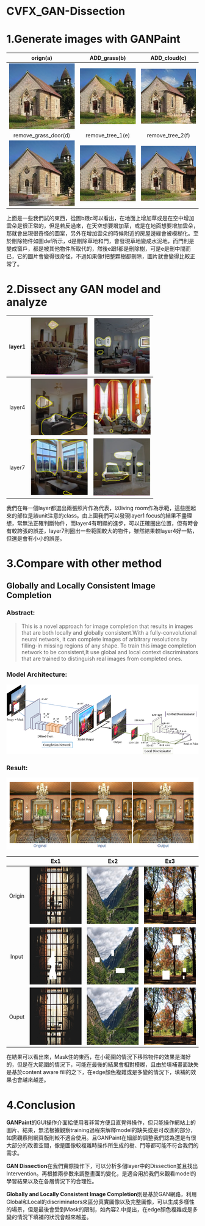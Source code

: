 # CVFX_GAN-Dissection
  # 1.Generate images with GANPaint
  
  | orign(a)        | ADD_grass(b)          | ADD_cloud(c)  |
  | :-------------: |:-------------:| :-----:|
  | ![image](https://github.com/CharlieYao1996/CVFX_GAN-Dissection/blob/master/oriign.PNG?raw=true)        | ![image](https://github.com/CharlieYao1996/CVFX_GAN-Dissection/blob/master/ADD_grass.PNG?raw=true)      | ![image](https://github.com/CharlieYao1996/CVFX_GAN-Dissection/blob/master/ADD_cloud.PNG?raw=true) |
  | remove_grass_door(d)        | remove_tree_1(e)      |   remove_tree_2(f) |
  | ![image](https://github.com/CharlieYao1996/CVFX_GAN-Dissection/blob/master/remove_grass_door.png?raw=true)      | ![image](https://github.com/CharlieYao1996/CVFX_GAN-Dissection/blob/master/remove_tree_1.png?raw=true)      |   ![image](https://github.com/CharlieYao1996/CVFX_GAN-Dissection/blob/master/remove_tree_2.png?raw=true) |

  
上面是一些我們試的東西，從圖b跟c可以看出，在地面上增加草或是在空中增加雲朵是很正常的，但是若反過來，在天空想要增加草，或是在地面想要增加雲朵，那就會出現很奇怪的圖案，另外在增加雲朵的時候附近的房屋邊緣會被模糊化。至於刪除物件如圖def所示，d是刪除草地和門，會發現草地變成水泥地，而門則是變成窗戶，都是被其他物件所取代的，然後e跟f都是刪除樹，可是e是刪中間而已，它的圖片會變得很奇怪，不過如果像f把整顆樹都刪除，圖片就會變得比較正常了。
  
  # 2.Dissect any GAN model and analyze
  
  | layer1        | <img width="150" height="150" src="https://github.com/CharlieYao1996/CVFX_GAN-Dissection/blob/master/layer1_1.PNG"/>          | <img width="150" height="150" src="https://github.com/CharlieYao1996/CVFX_GAN-Dissection/blob/master/layer1_2.PNG"/>  |
| :-------------: |:-------------:| :-----:|
| layer4        | <img width="150" height="150" src="https://github.com/CharlieYao1996/CVFX_GAN-Dissection/blob/master/layer4_1.PNG"/>      | <img width="150" height="150" src="https://github.com/CharlieYao1996/CVFX_GAN-Dissection/blob/master/layer4_2.PNG"/> |
| layer7       | <img width="150" height="150" src="https://github.com/CharlieYao1996/CVFX_GAN-Dissection/blob/master/layer7_1.PNG"/>      |   <img width="150" height="150" src="https://github.com/CharlieYao1996/CVFX_GAN-Dissection/blob/master/layer7_2.PNG"/> |

我們在每一個layer都選出兩張照片作為代表，以living room作為示範，這些圈起來的部位是該unit注意的class。由上圖我們可以發現layer1 focus的結果不盡理想，常無法正確判斷物件，而layer4有明顯的進步，可以正確圈出位置，但有時會有較誇張的誤差，layer7則圈出一些範圍較大的物件，雖然結果較layer4好一點，但還是會有小小的誤差。


  # 3.Compare with other method
   ## Globally and Locally Consistent Image Completion
   ### Abstract:  
  
  >This is a novel approach for image completion that results in images that are both locally and globally consistent.With a fully-convolutional neural network, it can complete images of arbitrary resolutions by filling-in missing regions of any shape. To train this image completion network to be consistent,It use global and local context discriminators that are trained to distinguish real images from completed ones.
  ### Model Architecture:  
  ![image](https://github.com/CharlieYao1996/CVFX_GAN-Dissection/blob/master/model_v2.png?raw=true)
 
  ### Result:
  ![image](https://github.com/CharlieYao1996/CVFX_GAN-Dissection/blob/master/result_1.png?raw=true)

|              | Ex1          | Ex2           | Ex3   |
|:------------:|:------------:|:-------------:|:-----:|
| Origin       | <img width="150" height="150" src="https://github.com/CharlieYao1996/CVFX_GAN-Dissection/blob/master/r1-1.png"/>        | <img width="150" height="150" src="https://github.com/CharlieYao1996/CVFX_GAN-Dissection/blob/master/r2-1.png"/>      | <img width="150" height="150" src="https://github.com/CharlieYao1996/CVFX_GAN-Dissection/blob/master/r3-1.png"/> |
| Input        | <img width="150" height="150" src="https://github.com/CharlieYao1996/CVFX_GAN-Dissection/blob/master/r1-2.png"/>        | <img width="150" height="150" src="https://github.com/CharlieYao1996/CVFX_GAN-Dissection/blob/master/r2-2.png"/>      |  <img width="150" height="150" src="https://github.com/CharlieYao1996/CVFX_GAN-Dissection/blob/master/r3-2.png"/> |
| Ouput        | <img width="150" height="150" src="https://github.com/CharlieYao1996/CVFX_GAN-Dissection/blob/master/r1-3.png"/>      | <img width="150" height="150" src="https://github.com/CharlieYao1996/CVFX_GAN-Dissection/blob/master/r2-3.png"/>      |   <img width="150" height="150" src="https://github.com/CharlieYao1996/CVFX_GAN-Dissection/blob/master/r3-3.png"/> |


在結果可以看出來，Mask住的東西，在小範圍的情況下移除物件的效果是滿好的，但是在大範圍的情況下，可能在最後的結果會相對模糊，且由於填補畫面缺失是基於content aware fill的之下，在edge顏色複雜或是多變的情況下，填補的效果也會越來越差。


 # 4.Conclusion
  
 **GANPaint**的GUI操作介面給使用者非常方便且直覺得操作，但只能操作網站上的圖片、結果，無法根據觀察training過程來解釋model的缺失或是可改進的部分，如需觀察則網頁版則較不適合使用。且GANPaint在細部的調整我們認為還是有很大部分的改善空間，像是圖像較複雜時操作所生成的樹、門等都可能不符合我們的需求。
  
 **GAN Dissection**在我們實際操作下，可以分析多個layer中的Dissection並且找出Intervention。再根據兩參數來調整畫面的變化，是適合用於我們來觀看model的學習結果以及在各層情況下的合理性。
  
 **Globally and Locally Consistent Image Completion**則是基於GAN網路，利用Global和Local的discriminators來區分真實圖像以及完整圖像，可以生成多樣性的場景，但是最後會受到Mask的限制，如內容2.中提出，在edge顏色複雜或是多變的情況下填補的狀況會越來越差。
